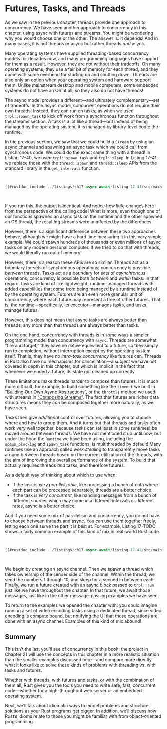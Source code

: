 # Futures, Tasks, and Threads

As we saw in the previous chapter, threads provide one approach to concurrency.
We have seen another approach to concurrency in this chapter, using async with
futures and streams. You might be wondering why you would choose one or the
other. The answer is: it depends! And in many cases, it is not threads *or*
async but rather threads *and* async.

Many operating systems have supplied threading-based concurrency models for
decades now, and many programming languages have support for them as a result.
However, they are not without their tradeoffs. On many operating systems, they
use a fair bit of memory for each thread, and they come with some overhead for
starting up and shutting down. Threads are also only an option when your
operating system and hardware support them! Unlike mainstream desktop and mobile
computers, some embedded systems do not have an OS at all, so they also do not
have threads!

The async model provides a different—and ultimately complementary—set of
tradeoffs. In the async model, concurrent operations do not require their own
threads. Instead, they can run on tasks, as when we used `trpl::spawn_task` to
kick off work from a synchronous function throughout the streams section. A task
is a lot like a thread—but instead of being managed by the operating system, it
is managed by library-level code: the runtime.

In the previous section, we saw that we could build a `Stream` by using an async
channel and spawning an async task which we could call from synchronous code. We
could do the exact same thing with a thread! In Listing 17-40, we used
`trpl::spawn_task` and `trpl::sleep`. In Listing 17-41, we replace those with
the `thread::spawn` and `thread::sleep` APIs from the standard library in the
`get_intervals` function.

<Listing number="17-41" caption="Using the `std::thread` APIs instead of the async `trpl` APIs for the `get_intervals` function" file-name="src/main.rs">

```rust
{{#rustdoc_include ../listings/ch17-async-await/listing-17-41/src/main.rs:threads}}
```

</Listing>

If you run this, the output is identical. And notice how little changes here
from the perspective of the calling code! What is more, even though one of our
functions spawned an async task on the runtime and the other spawned an
OS thread, the resulting streams were unaffected by the differences.

However, there is a significant difference between these two approaches behave,
although we might have a hard time measuring it in this very simple example. We
could spawn hundreds of thousands or even millions of async tasks on any modern
personal computer. If we tried to do that with threads, we would literally run
out of memory!

However, there is a reason these APIs are so similar. Threads act as a boundary
for sets of synchronous operations; concurrency is possible *between* threads.
Tasks act as a boundary for sets of *asynchronous* operations; concurrency is
possible both *between* and *within* tasks. In that regard, tasks are kind of
like lightweight, runtime-managed threads with added capabilities that come from
being managed by a runtime instead of by the operating system. Futures are an
even more granular unit of concurrency, where each future may represent a tree
of other futures. That is, the runtime—specifically, its executor—manages tasks,
and tasks manage futures.

However, this does not mean that async tasks are always better than threads, any
more than that threads are always better than tasks.

On the one hand, concurrency with threads is in some ways a simpler programming
model than concurrency with `async`. Threads are somewhat “fire and forget,”
they have no native equivalent to a future, so they simply run to completion,
without interruption except by the operating system itself. That is, they have
no *intra-task concurrency* like futures can. Threads in Rust also have no
mechanisms for cancellation—a subject we have not covered in depth in this
chapter, but which is implicit in the fact that whenever we ended a future, its
state got cleaned up correctly.

These limitations make threads harder to compose than futures. It is much more
difficult, for example, to build something like the `timeout` we built in
[“Building Our Own Async Abstractions”][combining-futures], or the `throttle`
method we used with streams in [“Composing Streams”][streams]. The fact that
futures are richer data structures means they *can* be composed together more
naturally, as we have seen.

Tasks then give *additional* control over futures, allowing you to choose where
and how to group them. And it turns out that threads and tasks often work very
well together, because tasks can (at least in some runtimes) be moved around
between threads. We have not mentioned it up until now, but under the hood the
`Runtime` we have been using, including the `spawn_blocking` and `spawn_task`
functions, is multithreaded by default! Many runtimes use an approach called
*work stealing* to transparently move tasks around between threads based on the
current utilization of the threads, with the aim of improving the overall
performance of the system. To build that actually requires threads *and* tasks,
and therefore futures.

As a default way of thinking about which to use when:

- If the task is *very parallelizable*, like processing a bunch of data where
  each part can be processed separately, threads are a better choice.
- If the task is *very concurrent*, like handling messages from a bunch of
  different sources which may come in a different intervals or different rates,
  async is a better choice.

And if you need some mix of parallelism and concurrency, you do not have to
choose between threads and async. You can use them together freely, letting each
one serve the part it is best at. For example, Listing 17-TODO shows a fairly
common example of this kind of mix in real-world Rust code.

<!-- TODO: extract into a listing file! -->

<Listing number="17-42" caption="Sending messages with blocking code in a thread and awaiting the messages in an async block" file-name="src/main.rs">

```rust
{{#rustdoc_include ../listings/ch17-async-await/listing-17-42/src/main.rs}}
```

</Listing>

We begin by creating an async channel. Then we spawn a thread which takes
ownership of the sender side of the channel. Within the thread, we send the
numbers 1 through 10, and sleep for a second in between each. Finally, we run a
future created with an async block passed to `trpl::run` just like we have
throughout the chapter. In that future, we await those messages, just like in
the other message-passing examples we have seen.

To return to the examples we opened the chapter with: you could imagine running
a set of video encoding tasks using a dedicated thread, since video encoding is
compute bound, but notifying the UI that those operations are done with an async
channel. Examples of this kind of mix abound!

## Summary

This isn’t the last you’ll see of concurrency in this book: the project in
Chapter 21 will use the concepts in this chapter in a more realistic situation
than the smaller examples discussed here—and compare more directly what it looks
like to solve these kinds of problems with threading vs. with tasks and futures.

Whether with threads, with futures and tasks, or with the combination of them
all, Rust gives you the tools you need to write safe, fast, concurrent
code—whether for a high-throughput web server or an embedded operating system.

Next, we’ll talk about idiomatic ways to model problems and structure solutions
as your Rust programs get bigger. In addition, we’ll discuss how Rust’s idioms
relate to those you might be familiar with from object-oriented programming.


[combining-futures]: ch17-04-more-ways-of-combining-futures.md#building-our-own-async-abstractions
[streams]: ch17-05-streams.md#composing-streams
